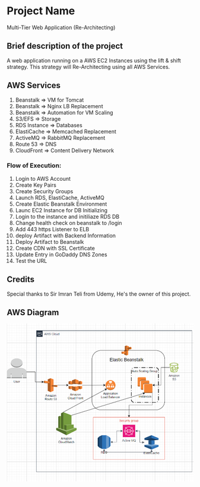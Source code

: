 # Project Name
Multi-Tier Web Application (Re-Architecting)

## Brief description of the project
A web application running on a AWS EC2 Instances using the lift & shift strategy. This strategy will Re-Architecting using all AWS Services.

## AWS Services
1. Beanstalk => VM for Tomcat
2. Beanstalk => Nginx LB Replacement
3. Beanstalk => Automation for VM Scaling
4. S3/EFS => Storage
5. RDS Instance => Databases
6. ElastiCache => Memcached Replacement
7. ActiveMQ => RabbitMQ Replacement
8. Route 53 => DNS
9. CloudFront => Content Delivery Network

### Flow of Execution:
1. Login to AWS Account
2. Create Key Pairs
3. Create Security Groups
4. Launch RDS, ElastiCache, ActiveMQ
5. Create Elastic Beanstalk Environment
6. Launc EC2 Instance for DB Initializing
7. Login to the instance and initiliaze RDS DB
8. Change health check on beanstalk to /login
9. Add 443 https Listener to ELB
10. deploy Artifact with Backend Information
11. Deploy Artifact to Beanstalk
12. Create CDN with SSL Certificate
13. Update Entry in GoDaddy DNS Zones
14. Test the URL

## Credits
Special thanks to Sir Imran Teli from Udemy, He's the owner of this project.

## AWS Diagram
![Re-Arch_Lift&Shift](Re-Arch_Lift&Shift.png)
